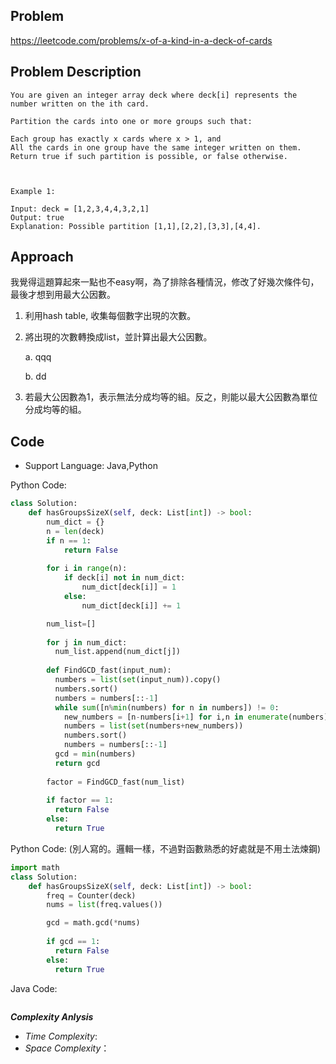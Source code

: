 ## Problem

https://leetcode.com/problems/x-of-a-kind-in-a-deck-of-cards

## Problem Description

```
You are given an integer array deck where deck[i] represents the number written on the ith card.

Partition the cards into one or more groups such that:

Each group has exactly x cards where x > 1, and
All the cards in one group have the same integer written on them.
Return true if such partition is possible, or false otherwise.

 

Example 1:

Input: deck = [1,2,3,4,4,3,2,1]
Output: true
Explanation: Possible partition [1,1],[2,2],[3,3],[4,4].
```

## Approach
我覺得這題算起來一點也不easy啊，為了排除各種情況，修改了好幾次條件句，最後才想到用最大公因數。
1. 利用hash table, 收集每個數字出現的次數。
2. 將出現的次數轉換成list，並計算出最大公因數。
   
   a. qqq
   
   b. dd
   
4. 若最大公因數為1，表示無法分成均等的組。反之，則能以最大公因數為單位分成均等的組。
## Code

- Support Language: Java,Python

Python Code:

```py
class Solution:
    def hasGroupsSizeX(self, deck: List[int]) -> bool:
        num_dict = {}
        n = len(deck)
        if n == 1:
            return False
        
        for i in range(n):
            if deck[i] not in num_dict:
                num_dict[deck[i]] = 1
            else:
                num_dict[deck[i]] += 1 

        num_list=[]
        
        for j in num_dict:
          num_list.append(num_dict[j])
        
        def FindGCD_fast(input_num):
          numbers = list(set(input_num)).copy()
          numbers.sort()
          numbers = numbers[::-1]
          while sum([n%min(numbers) for n in numbers]) != 0:
            new_numbers = [n-numbers[i+1] for i,n in enumerate(numbers) if i <= len(numbers)-2]
            numbers = list(set(numbers+new_numbers))
            numbers.sort()
            numbers = numbers[::-1]
          gcd = min(numbers)
          return gcd
        
        factor = FindGCD_fast(num_list)
        
        if factor == 1:
          return False
        else:
          return True
```

Python Code:
(別人寫的。邏輯一樣，不過對函數熟悉的好處就是不用土法煉鋼)
```py
import math
class Solution:
    def hasGroupsSizeX(self, deck: List[int]) -> bool:
        freq = Counter(deck)        
        nums = list(freq.values())      

        gcd = math.gcd(*nums)
        
        if gcd == 1:
          return False
        else:
          return True
```


Java Code:

```

```

**_Complexity Anlysis_**

- _Time Complexity_: 
- _Space Complexity_：
